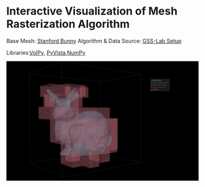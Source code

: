 # Interactive Visualization of Mesh Rasterization Algorithm

Base Mesh: [Stanford Bunny](http://graphics.stanford.edu/data/3Dscanrep/)
Algorithm & Data Source: [GSS-Lab Setup](https://github.com/shervinazadi/GSS_PyHou_Setup)

Libraries:[VolPy](https://github.com/shervinazadi/GSS_PyHou_Setup), [PyVista](https://docs.pyvista.org/index.html),[NumPy](https://numpy.org/)

![](https://github.com/shervinazadi/Notebook_Visualization/blob/master/VIS/PY_Rasterization/Rasterization.png)

